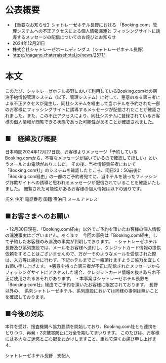 # 公表概要
- 【重要なお知らせ】シャトレーゼホテル長野における 「Booking.com」管理システムへの不正アクセスによる個人情報漏洩と フィッシングサイトに誘導するメッセージの配信についてのお詫びとお知らせ
- 2024年12月31日
- 株式会社シャトレーゼホールディングス（シャトレーゼホテル長野）
- https://nagano.chateraisehotel.jp/news/2571/

# 本文
このたび、シャトレーゼホテル長野において利用しているBooking.com社の宿泊予約情報管理システム（以下、管理システム）に対して、悪意のある第三者による不正アクセスが発生し、同社システムを経由して当ホテルを予約された一部のお客様にフィッシングサイトに誘導するメッセージが配信されたことが確認されました。また、この不正アクセスにより、同社システムに登録されているお客様の個人情報が閲覧できる状態であった可能性があることが確認されました。

## ■　経緯及び概要
日本時間2024年12月27日夜、お客様よりメッセージ「予約しているBooking.comから、不審なメッセージが届いているので確認してほしい」というメールとお電話がありました。
その後、当社情報責任者において　「Booking.com社」のシステムを確認したところ、同日23：50前後に「Booking.com経由」の一部のご予約者宛てに、当ホテルを装ったフィッシング詐欺サイトへの誘導と思われるメッセージが配信されていることを確認いたしました。
閲覧された可能性があるお客様の個人情報は以下の通りです。

氏名
住所
電話番号
国籍
宿泊日
メールアドレス 

## ■お客さまへのお願い
・12月30日現在、「Booking.com経由」以外でご予約を頂いたお客様の個人情報の漏洩事実はございません。あくまで　今回の事例は「Booking.com経由」して予約したお客様のみ漏洩の事実が判明しております。
・シャトレーゼホテル長野及び系列施設では、メールをお客様へ送付し、クレジットカード情報の提供依頼をすることはございませんので、万が一そのようなメールを受信された際は、入力等は絶対に行わず、下記ホテルまでご一報頂けますようご協力を宜しくお願い申し上げます。
※悪意を持った第三者が不正に配信されたメッセージからフィッシングサイトにアクセスした場合、クレジットカード情報を抜き取られ不正に使用されるおそれがあります。
・本事案はシャトレーゼホテル長野を「Booking.com社」経由でご予約を頂いたお客様に限定されております。
長野以外の、　系列シャトレーゼホテル、系列施設においては同様の事例は無いことを確認しております。

## ■今後の対応
本件を受け、捜査機関へ協力要請を開始しており、Booking.com社とも連携をとりつつ、再発・2次被害防止に万全を期してまいります。
このたびは、お客様には多大なご迷惑とご心配をおかけしますこと、重ねて深くお詫び申し上げます。

シャトレーゼホテル長野　支配人
